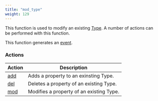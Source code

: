 ```yaml
---
title: "mod_type"
weight: 129
---
```


This function is used to modify an existing [Type](../../data-types/type). A number of actions can be performed with this function.

This function generates an [event](../../overview/events).

### Actions

Action | Description
------ | -----------
[add](./add) | Adds a property to an exinsting Type.
[del](./del) | Deletes a property of an existing Type.
[mod](./mod) | Modifies a property of an existing Type.
